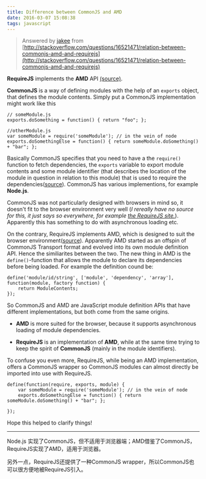 ```yaml
---
title: Difference between CommonJS and AMD
date: 2016-03-07 15:08:38
tags: javascript
---
```


> Answered by [jakee](http://stackoverflow.com/users/1448860/jakee) from [http://stackoverflow.com/questions/16521471/relation-between-commonjs-amd-and-requirejs](http://stackoverflow.com/questions/16521471/relation-between-commonjs-amd-and-requirejs)


**RequireJS** implements the **AMD** API [(source)](http://www.requirejs.org/docs/whyamd.html).

**CommonJS** is a way of defining modules with the help of an `exports` object, that defines the module contents. Simply put a CommonJS implementation might work like this

```
// someModule.js
exports.doSomething = function() { return "foo"; };

//otherModule.js
var someModule = require('someModule'); // in the vein of node
exports.doSomethingElse = function() { return someModule.doSomething() + "bar"; };
```

Basically CommonJS specifies that you need to have a the `require()` function to fetch dependencies, the `exports` variable to export module contents and some module identifier (that describes the location of the module in question in relation to this module) that is used to require the dependencies([source](http://wiki.commonjs.org/wiki/Modules/1.1.1)). CommonJS has various implementions, for example **Node.js**.

CommonJS was not particularly designed with browsers in mind so, it doesn't fit to the browser environment very well (*I rereally have no source for this, it just says so everywhere, for example [the RequireJS site.](http://requirejs.org/docs/commonjs.html)*). Apparently this has something to do with asynchronous loading etc.

On the contrary, RequireJS implements AMD, which is designed to suit the browser environment([source](https://github.com/amdjs/amdjs-api/wiki/AMD)). Apparently AMD started as an offspin of CommonJS Transport format and evolved into its own module definition API. Hence the similiarites between the two. The new thing in AMD is the `define()`-function that allows the module to declare its dependencies before being loaded. For example the definition cound be:

```
define('module/id/string', ['module', 'dependency', 'array'],
function(module, factory function) {
	return ModuleContents;
});
```

So CommonJS and AMD are JavaScript module definition APIs that have different implementations, but both come from the same origins.

- **AMD** is more suited for the browser, because it supports asynchronous loading of module dependencies.

- **RequireJS** is an implementation of **AMD**, while at the same time trying to keep the spirit of **CommonJS** (mainly in the module identifiers).

To confuse you even more, RequireJS, while being an AMD implementation, offers a CommonJS wrapper so CommonJS modules can almost directly be imported into use with RequireJS.

```
define(function(require, exports, module) {
	var someModule = require('someModule'); // in the vein of node
	exports.doSomethingElse = function() { return someModule.doSomething() + "bar"; };
	
});
```

Hope this helped to clarify things!

---

Node.js 实现了CommonJS，但不适用于浏览器端；AMD借鉴了CommonJS，RequireJS实现了AMD，适用于浏览器。

另外一点，RequireJS还提供了一种CommonJS wrapper，所以CommonJS也可以很方便地被RequireJS引入。

